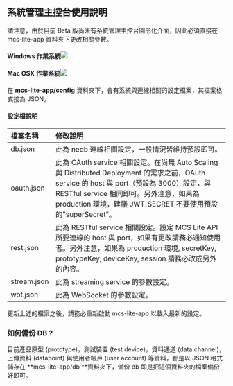 ## 系統管理主控台使用說明

請注意，由於目前 Beta 版尚未有系統管理主控台圖形化介面，因此必須直接在 mcs-lite-app 資料夾下更改相關參數。

#### Windows 作業系統![](/assets/win.png)

#### Mac OSX 作業系統![](/assets/mac.png)

在 **mcs-lite-app/config** 資料夾下，會有系統與連線相關的設定檔案，其檔案格式接為 JSON。

#### 設定檔說明

| 檔案名稱 | 修改說明 |
| :--- | :--- |
| db.json | 此為 nedb 連線相關設定，一般情況皆維持預設即可。 |
| oauth.json | 此為 OAuth service 相關設定。在尚無 Auto Scaling 與 Distributed Deployment 的需求之前，OAuth service 的 host 與 port（預設為 3000）設定，與 RESTful service 相同即可。另外注意，如果為 production 環境，建議 JWT\_SECRET 不要使用預設的"superSecret"。 |
| rest.json | 此為 RESTful service 相關設定。設定 MCS Lite API 所要連線的 host 與 port，如果有更改請務必通知使用者。另外注意，如果為 production 環境, secretKey, prototypeKey, deviceKey, session 請務必改成另外的內容。 |
| stream.json | 此為 streaming service 的參數設定。 |
| wot.json | 此為 WebSocket 的參數設定。 |

更新上述的檔案之後，請務必重新啟動 mcs-lite-app 以載入最新的設定。

### 如何備份 DB ?

目前產品原型 \(prototype\)，測試裝置 \(test device\)，資料通道 \(data channel\)，上傳資料 \(datapoint\) 與使用者帳戶 \(user account\) 等資料，都是以 JSON 格式儲存在 **mcs-lite-app/db **資料夾下，備份 db 即是把這個資料夾的檔案備份好即可。
